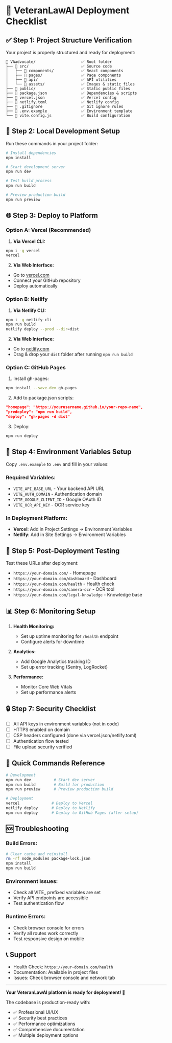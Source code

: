 # 🚀 VeteranLawAI Deployment Checklist

## ✅ Step 1: Project Structure Verification

Your project is properly structured and ready for deployment:

```
📁 VAadvocate/                    ✅ Root folder
├── 📁 src/                       ✅ Source code
│   ├── 📁 components/            ✅ React components
│   ├── 📁 pages/                 ✅ Page components
│   ├── 📁 api/                   ✅ API utilities
│   └── 📁 assets/                ✅ Images & static files
├── 📁 public/                    ✅ Static public files
├── 📄 package.json               ✅ Dependencies & scripts
├── 📄 vercel.json                ✅ Vercel config
├── 📄 netlify.toml               ✅ Netlify config
├── 📄 .gitignore                 ✅ Git ignore rules
├── 📄 .env.example               ✅ Environment template
└── 📄 vite.config.js             ✅ Build configuration
```

## 🔧 Step 2: Local Development Setup

Run these commands in your project folder:

```bash
# Install dependencies
npm install

# Start development server
npm run dev

# Test build process
npm run build

# Preview production build
npm run preview
```

## 🌐 Step 3: Deploy to Platform

### Option A: Vercel (Recommended)

1. **Via Vercel CLI:**
```bash
npm i -g vercel
vercel
```

2. **Via Web Interface:**
- Go to [vercel.com](https://vercel.com)
- Connect your GitHub repository
- Deploy automatically

### Option B: Netlify

1. **Via Netlify CLI:**
```bash
npm i -g netlify-cli
npm run build
netlify deploy --prod --dir=dist
```

2. **Via Web Interface:**
- Go to [netlify.com](https://netlify.com)
- Drag & drop your `dist` folder after running `npm run build`

### Option C: GitHub Pages

1. Install gh-pages:
```bash
npm install --save-dev gh-pages
```

2. Add to package.json scripts:
```json
"homepage": "https://yourusername.github.io/your-repo-name",
"predeploy": "npm run build",
"deploy": "gh-pages -d dist"
```

3. Deploy:
```bash
npm run deploy
```

## 🔐 Step 4: Environment Variables Setup

Copy `.env.example` to `.env` and fill in your values:

### Required Variables:
- `VITE_API_BASE_URL` - Your backend API URL
- `VITE_AUTH_DOMAIN` - Authentication domain
- `VITE_GOOGLE_CLIENT_ID` - Google OAuth ID
- `VITE_OCR_API_KEY` - OCR service key

### In Deployment Platform:
- **Vercel**: Add in Project Settings → Environment Variables
- **Netlify**: Add in Site Settings → Environment Variables

## 🧪 Step 5: Post-Deployment Testing

Test these URLs after deployment:
- `https://your-domain.com/` - Homepage
- `https://your-domain.com/dashboard` - Dashboard
- `https://your-domain.com/health` - Health check
- `https://your-domain.com/camera-ocr` - OCR tool
- `https://your-domain.com/legal-knowledge` - Knowledge base

## 📊 Step 6: Monitoring Setup

1. **Health Monitoring:**
   - Set up uptime monitoring for `/health` endpoint
   - Configure alerts for downtime

2. **Analytics:**
   - Add Google Analytics tracking ID
   - Set up error tracking (Sentry, LogRocket)

3. **Performance:**
   - Monitor Core Web Vitals
   - Set up performance alerts

## 🔒 Step 7: Security Checklist

- [ ] All API keys in environment variables (not in code)
- [ ] HTTPS enabled on domain
- [ ] CSP headers configured (done via vercel.json/netlify.toml)
- [ ] Authentication flow tested
- [ ] File upload security verified

## 🎯 Quick Commands Reference

```bash
# Development
npm run dev          # Start dev server
npm run build        # Build for production
npm run preview      # Preview production build

# Deployment
vercel              # Deploy to Vercel
netlify deploy      # Deploy to Netlify
npm run deploy      # Deploy to GitHub Pages (after setup)
```

## 🆘 Troubleshooting

### Build Errors:
```bash
# Clear cache and reinstall
rm -rf node_modules package-lock.json
npm install
npm run build
```

### Environment Issues:
- Check all VITE_ prefixed variables are set
- Verify API endpoints are accessible
- Test authentication flow

### Runtime Errors:
- Check browser console for errors
- Verify all routes work correctly
- Test responsive design on mobile

## 📞 Support

- Health Check: `https://your-domain.com/health`
- Documentation: Available in project files
- Issues: Check browser console and network tab

---

**Your VeteranLawAI platform is ready for deployment! 🚀**

The codebase is production-ready with:
- ✅ Professional UI/UX
- ✅ Security best practices
- ✅ Performance optimizations
- ✅ Comprehensive documentation
- ✅ Multiple deployment options